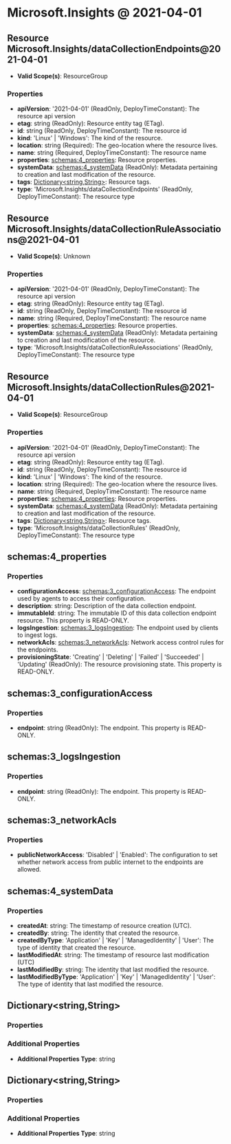 # Microsoft.Insights @ 2021-04-01

## Resource Microsoft.Insights/dataCollectionEndpoints@2021-04-01
* **Valid Scope(s)**: ResourceGroup
### Properties
* **apiVersion**: '2021-04-01' (ReadOnly, DeployTimeConstant): The resource api version
* **etag**: string (ReadOnly): Resource entity tag (ETag).
* **id**: string (ReadOnly, DeployTimeConstant): The resource id
* **kind**: 'Linux' | 'Windows': The kind of the resource.
* **location**: string (Required): The geo-location where the resource lives.
* **name**: string (Required, DeployTimeConstant): The resource name
* **properties**: [schemas:4_properties](#schemas4properties): Resource properties.
* **systemData**: [schemas:4_systemData](#schemas4systemdata) (ReadOnly): Metadata pertaining to creation and last modification of the resource.
* **tags**: [Dictionary<string,String>](#dictionarystringstring): Resource tags.
* **type**: 'Microsoft.Insights/dataCollectionEndpoints' (ReadOnly, DeployTimeConstant): The resource type

## Resource Microsoft.Insights/dataCollectionRuleAssociations@2021-04-01
* **Valid Scope(s)**: Unknown
### Properties
* **apiVersion**: '2021-04-01' (ReadOnly, DeployTimeConstant): The resource api version
* **etag**: string (ReadOnly): Resource entity tag (ETag).
* **id**: string (ReadOnly, DeployTimeConstant): The resource id
* **name**: string (Required, DeployTimeConstant): The resource name
* **properties**: [schemas:4_properties](#schemas4properties): Resource properties.
* **systemData**: [schemas:4_systemData](#schemas4systemdata) (ReadOnly): Metadata pertaining to creation and last modification of the resource.
* **type**: 'Microsoft.Insights/dataCollectionRuleAssociations' (ReadOnly, DeployTimeConstant): The resource type

## Resource Microsoft.Insights/dataCollectionRules@2021-04-01
* **Valid Scope(s)**: ResourceGroup
### Properties
* **apiVersion**: '2021-04-01' (ReadOnly, DeployTimeConstant): The resource api version
* **etag**: string (ReadOnly): Resource entity tag (ETag).
* **id**: string (ReadOnly, DeployTimeConstant): The resource id
* **kind**: 'Linux' | 'Windows': The kind of the resource.
* **location**: string (Required): The geo-location where the resource lives.
* **name**: string (Required, DeployTimeConstant): The resource name
* **properties**: [schemas:4_properties](#schemas4properties): Resource properties.
* **systemData**: [schemas:4_systemData](#schemas4systemdata) (ReadOnly): Metadata pertaining to creation and last modification of the resource.
* **tags**: [Dictionary<string,String>](#dictionarystringstring): Resource tags.
* **type**: 'Microsoft.Insights/dataCollectionRules' (ReadOnly, DeployTimeConstant): The resource type

## schemas:4_properties
### Properties
* **configurationAccess**: [schemas:3_configurationAccess](#schemas3configurationaccess): The endpoint used by agents to access their configuration.
* **description**: string: Description of the data collection endpoint.
* **immutableId**: string: The immutable ID of this data collection endpoint resource. This property is READ-ONLY.
* **logsIngestion**: [schemas:3_logsIngestion](#schemas3logsingestion): The endpoint used by clients to ingest logs.
* **networkAcls**: [schemas:3_networkAcls](#schemas3networkacls): Network access control rules for the endpoints.
* **provisioningState**: 'Creating' | 'Deleting' | 'Failed' | 'Succeeded' | 'Updating' (ReadOnly): The resource provisioning state. This property is READ-ONLY.

## schemas:3_configurationAccess
### Properties
* **endpoint**: string (ReadOnly): The endpoint. This property is READ-ONLY.

## schemas:3_logsIngestion
### Properties
* **endpoint**: string (ReadOnly): The endpoint. This property is READ-ONLY.

## schemas:3_networkAcls
### Properties
* **publicNetworkAccess**: 'Disabled' | 'Enabled': The configuration to set whether network access from public internet to the endpoints are allowed.

## schemas:4_systemData
### Properties
* **createdAt**: string: The timestamp of resource creation (UTC).
* **createdBy**: string: The identity that created the resource.
* **createdByType**: 'Application' | 'Key' | 'ManagedIdentity' | 'User': The type of identity that created the resource.
* **lastModifiedAt**: string: The timestamp of resource last modification (UTC)
* **lastModifiedBy**: string: The identity that last modified the resource.
* **lastModifiedByType**: 'Application' | 'Key' | 'ManagedIdentity' | 'User': The type of identity that last modified the resource.

## Dictionary<string,String>
### Properties
### Additional Properties
* **Additional Properties Type**: string

## Dictionary<string,String>
### Properties
### Additional Properties
* **Additional Properties Type**: string

